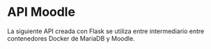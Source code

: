 # API Moodle

La siguiente API creada con Flask se utiliza entre intermediario entre contenedores Docker de MariaDB y Moodle.